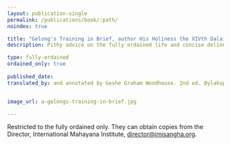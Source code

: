 ```yaml
---
layout: publication-single
permalink: /publications/book/:path/
noindex: true

title: "Gelong's Training in Brief, author His Holiness the XIVth Dalai Lama"
description: Pithy advice on the fully ordained life and concise delineations of each of the gelong's vows.

type: fully-ordained
ordained_only: true
 
published_date: 
translated_by: and annotated by Geshe Graham Woodhouse. 2nd ed. Bylakuppe, India - Sera IMI House, 2017


image_url: a-gelongs-training-in-brief.jpg

---
```


Restricted to the fully ordained only. They can obtain copies from the Director, International Mahayana Institute, <a href="mailto:director@imisangha.org">director@imisangha.org</a>.